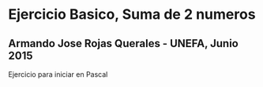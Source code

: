 # Ejercicio Basico, Suma de 2 numeros  
## Armando Jose Rojas Querales - UNEFA, Junio 2015 
	
Ejercicio para iniciar en Pascal 
